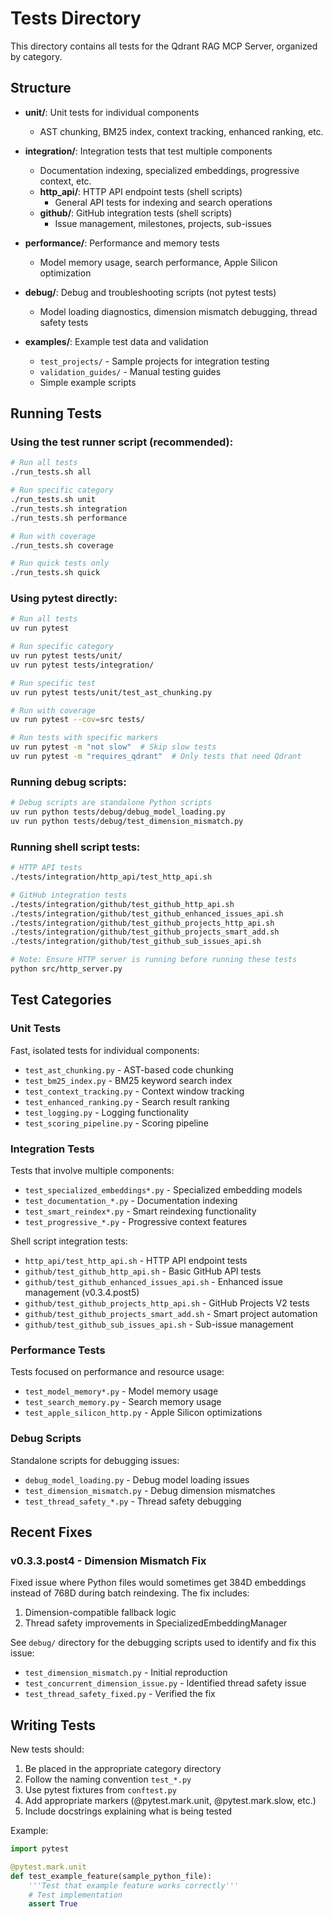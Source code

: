 # Tests Directory

This directory contains all tests for the Qdrant RAG MCP Server, organized by category.

## Structure

- **unit/**: Unit tests for individual components
  - AST chunking, BM25 index, context tracking, enhanced ranking, etc.
  
- **integration/**: Integration tests that test multiple components
  - Documentation indexing, specialized embeddings, progressive context, etc.
  - **http_api/**: HTTP API endpoint tests (shell scripts)
    - General API tests for indexing and search operations
  - **github/**: GitHub integration tests (shell scripts)
    - Issue management, milestones, projects, sub-issues
  
- **performance/**: Performance and memory tests
  - Model memory usage, search performance, Apple Silicon optimization
  
- **debug/**: Debug and troubleshooting scripts (not pytest tests)
  - Model loading diagnostics, dimension mismatch debugging, thread safety tests
  
- **examples/**: Example test data and validation
  - `test_projects/` - Sample projects for integration testing
  - `validation_guides/` - Manual testing guides
  - Simple example scripts

## Running Tests

### Using the test runner script (recommended):
```bash
# Run all tests
./run_tests.sh all

# Run specific category
./run_tests.sh unit
./run_tests.sh integration
./run_tests.sh performance

# Run with coverage
./run_tests.sh coverage

# Run quick tests only
./run_tests.sh quick
```

### Using pytest directly:
```bash
# Run all tests
uv run pytest

# Run specific category
uv run pytest tests/unit/
uv run pytest tests/integration/

# Run specific test
uv run pytest tests/unit/test_ast_chunking.py

# Run with coverage
uv run pytest --cov=src tests/

# Run tests with specific markers
uv run pytest -m "not slow"  # Skip slow tests
uv run pytest -m "requires_qdrant"  # Only tests that need Qdrant
```

### Running debug scripts:
```bash
# Debug scripts are standalone Python scripts
uv run python tests/debug/debug_model_loading.py
uv run python tests/debug/test_dimension_mismatch.py
```

### Running shell script tests:
```bash
# HTTP API tests
./tests/integration/http_api/test_http_api.sh

# GitHub integration tests
./tests/integration/github/test_github_http_api.sh
./tests/integration/github/test_github_enhanced_issues_api.sh
./tests/integration/github/test_github_projects_http_api.sh
./tests/integration/github/test_github_projects_smart_add.sh
./tests/integration/github/test_github_sub_issues_api.sh

# Note: Ensure HTTP server is running before running these tests
python src/http_server.py
```

## Test Categories

### Unit Tests
Fast, isolated tests for individual components:
- `test_ast_chunking.py` - AST-based code chunking
- `test_bm25_index.py` - BM25 keyword search index
- `test_context_tracking.py` - Context window tracking
- `test_enhanced_ranking.py` - Search result ranking
- `test_logging.py` - Logging functionality
- `test_scoring_pipeline.py` - Scoring pipeline

### Integration Tests
Tests that involve multiple components:
- `test_specialized_embeddings*.py` - Specialized embedding models
- `test_documentation_*.py` - Documentation indexing
- `test_smart_reindex*.py` - Smart reindexing functionality
- `test_progressive_*.py` - Progressive context features

Shell script integration tests:
- `http_api/test_http_api.sh` - HTTP API endpoint tests
- `github/test_github_http_api.sh` - Basic GitHub API tests
- `github/test_github_enhanced_issues_api.sh` - Enhanced issue management (v0.3.4.post5)
- `github/test_github_projects_http_api.sh` - GitHub Projects V2 tests
- `github/test_github_projects_smart_add.sh` - Smart project automation
- `github/test_github_sub_issues_api.sh` - Sub-issue management

### Performance Tests
Tests focused on performance and resource usage:
- `test_model_memory*.py` - Model memory usage
- `test_search_memory.py` - Search memory usage
- `test_apple_silicon_http.py` - Apple Silicon optimizations

### Debug Scripts
Standalone scripts for debugging issues:
- `debug_model_loading.py` - Debug model loading issues
- `test_dimension_mismatch.py` - Debug dimension mismatches
- `test_thread_safety_*.py` - Thread safety debugging

## Recent Fixes

### v0.3.3.post4 - Dimension Mismatch Fix
Fixed issue where Python files would sometimes get 384D embeddings instead of 768D during batch reindexing. The fix includes:
1. Dimension-compatible fallback logic
2. Thread safety improvements in SpecializedEmbeddingManager

See `debug/` directory for the debugging scripts used to identify and fix this issue:
- `test_dimension_mismatch.py` - Initial reproduction
- `test_concurrent_dimension_issue.py` - Identified thread safety issue
- `test_thread_safety_fixed.py` - Verified the fix

## Writing Tests

New tests should:
1. Be placed in the appropriate category directory
2. Follow the naming convention `test_*.py`
3. Use pytest fixtures from `conftest.py`
4. Add appropriate markers (@pytest.mark.unit, @pytest.mark.slow, etc.)
5. Include docstrings explaining what is being tested

Example:
```python
import pytest

@pytest.mark.unit
def test_example_feature(sample_python_file):
    '''Test that example feature works correctly'''
    # Test implementation
    assert True
```